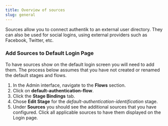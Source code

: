 ```yaml
---
title: Overview of sources
slug: general
---
```


Sources allow you to connect authentik to an external user directory. They can also be used for social logins, using external providers such as Facebook, Twitter, etc.

### Add Sources to Default Login Page

To have sources show on the default login screen you will need to add them. The process below assumes that you have not created or renamed the default stages and flows.

1. In the Admin interface, navigate to the **Flows** section.
2. Click on **default-authentication-flow**.
3. Click the **Stage Bindings** tab.
4. Chose **Edit Stage** for the _default-authentication-identification_ stage.
5. Under **Sources** you should see the additional sources that you have configured. Click all applicable sources to have them displayed on the Login page.
